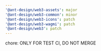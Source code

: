 ```yaml
---
'@ant-design/web3-assets': major
'@ant-design/web3-common': minor
'@ant-design/web3-icons': patch
'@ant-design/web3-wagmi': patch
'@ant-design/web3': patch
---
```


chore: ONLY FOR TEST CI, DO NOT MERGE
